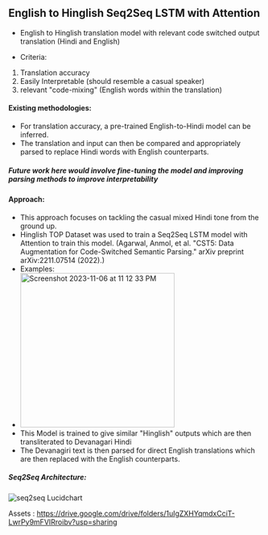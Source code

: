 ## English to Hinglish Seq2Seq LSTM with Attention

- English to Hinglish translation model with relevant code switched output translation (Hindi and English)

- Criteria: 
1. Translation accuracy
2. Easily Interpretable (should resemble a casual speaker)
3. relevant "code-mixing" (English words within the translation)

#### Existing methodologies:
- For translation accuracy, a pre-trained English-to-Hindi model can be inferred.
- The translation and input can then be compared and appropriately parsed to replace Hindi words with English counterparts.
##### Future work here would involve fine-tuning the model and improving parsing methods to improve interpretability

#### Approach:
- This approach focuses on tackling the casual mixed Hindi tone from the ground up.
- Hinglish TOP Dataset was used to train a Seq2Seq LSTM model with Attention to train this model. (Agarwal, Anmol, et al. "CST5: Data Augmentation for Code-Switched Semantic Parsing." arXiv preprint arXiv:2211.07514 (2022).)
- Examples:
- <img width="306" alt="Screenshot 2023-11-06 at 11 12 33 PM" src="https://github.com/Haseebae/English_to_hinglish_LSTM/assets/75690804/9d896989-47b5-41c7-b62e-b780d4e1ac9f">
- This Model is trained to give similar "Hinglish" outputs which are then transliterated to Devanagari Hindi
- The Devanagiri text is then parsed for direct English translations which are then replaced with the English counterparts.

##### Seq2Seq Architecture:
![seq2seq Lucidchart](https://github.com/Haseebae/English_to_hinglish_LSTM/assets/75690804/4aadaed3-6b0c-4665-a98d-92575c859d0c)


   

Assets : https://drive.google.com/drive/folders/1uIgZXHYqmdxCciT-LwrPy9mFVIRroibv?usp=sharing
